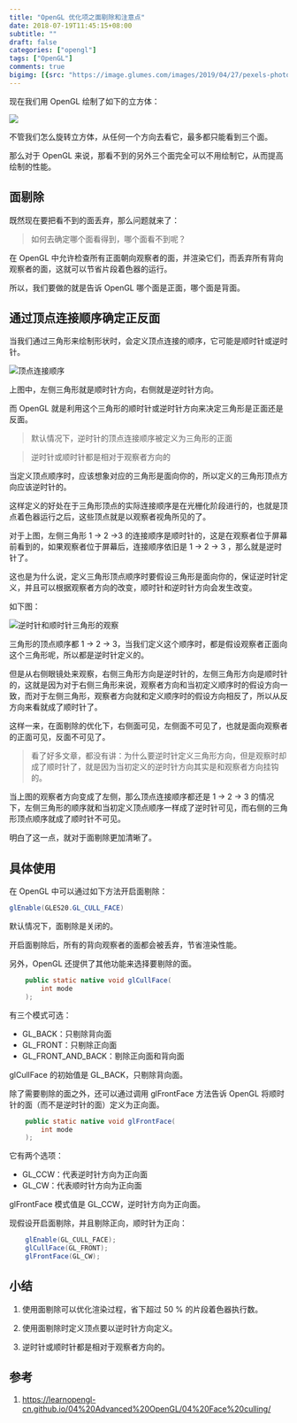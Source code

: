 ```yaml
---
title: "OpenGL 优化项之面剔除和注意点"
date: 2018-07-19T11:45:15+08:00
subtitle: ""
draft: false
categories: ["opengl"]
tags: ["OpenGL"]
comments: true
bigimg: [{src: "https://image.glumes.com/images/2019/04/27/pexels-photo-220182.jpg", desc: ""}]
---
```



现在我们用 OpenGL 绘制了如下的立方体：

![](https://res.cloudinary.com/glumes-com/image/upload/v1526832824/code/rotate_camera_with_cube.gif) 


不管我们怎么旋转立方体，从任何一个方向去看它，最多都只能看到三个面。

那么对于 OpenGL 来说，那看不到的另外三个面完全可以不用绘制它，从而提高绘制的性能。

<!--more-->

## 面剔除

既然现在要把看不到的面丢弃，那么问题就来了：

> 如何去确定哪个面看得到，哪个面看不到呢？

在 OpenGL 中允许检查所有正面朝向观察者的面，并渲染它们，而丢弃所有背向观察者的面，这就可以节省片段着色器的运行。

所以，我们要做的就是告诉 OpenGL 哪个面是正面，哪个面是背面。


## 通过顶点连接顺序确定正反面

当我们通过三角形来绘制形状时，会定义顶点连接的顺序，它可能是顺时针或逆时针。

![顶点连接顺序](https://image.glumes.com/images/2019/04/27/faceculling_windingorder.png)


上图中，左侧三角形就是顺时针方向，右侧就是逆时针方向。

而 OpenGL 就是利用这个三角形的顺时针或逆时针方向来决定三角形是正面还是反面。

> 默认情况下，逆时针的顶点连接顺序被定义为三角形的正面

> 逆时针或顺时针都是相对于观察者方向的


当定义顶点顺序时，应该想象对应的三角形是面向你的，所以定义的三角形顶点方向应该逆时针的。

这样定义的好处在于三角形顶点的实际连接顺序是在光栅化阶段进行的，也就是顶点着色器运行之后，这些顶点就是以观察者视角所见的了。

对于上图，左侧三角形 1 -> 2 ->3 的连接顺序是顺时针的，这是在观察者位于屏幕前看到的，如果观察者位于屏幕后，连接顺序依旧是 1 -> 2 -> 3 ，那么就是逆时针了。

这也是为什么说，定义三角形顶点顺序时要假设三角形是面向你的，保证逆时针定义，并且可以根据观察者方向的改变，顺时针和逆时针方向会发生改变。

如下图：

![逆时针和顺时针三角形的观察](https://image.glumes.com/images/2019/04/27/faceculling_frontback.png)

三角形的顶点顺序都 1 -> 2 -> 3，当我们定义这个顺序时，都是假设观察者正面向这个三角形呢，所以都是逆时针定义的。

但是从右侧眼镜处来观察，右侧三角形方向是逆时针的，左侧三角形方向是顺时针的，这就是因为对于右侧三角形来说，观察者方向和当初定义顺序时的假设方向一致，而对于左侧三角形，观察者方向就和定义顺序时的假设方向相反了，所以从反方向来看就成了顺时针了。

这样一来，在面剔除的优化下，右侧面可见，左侧面不可见了，也就是面向观察者的正面可见，反面不可见了。

> 看了好多文章，都没有讲：为什么要逆时针定义三角形方向，但是观察时却成了顺时针了，就是因为当初定义的逆时针方向其实是和观察者方向挂钩的。

当上图的观察者方向变成了左侧，那么顶点连接顺序都还是  1 -> 2 -> 3 的情况下，左侧三角形的顺序就和当初定义顶点顺序一样成了逆时针可见，而右侧的三角形顶点顺序就成了顺时针不可见。

明白了这一点，就对于面剔除更加清晰了。

## 具体使用

在 OpenGL 中可以通过如下方法开启面剔除：

```java
glEnable(GLES20.GL_CULL_FACE)
```
默认情况下，面剔除是关闭的。

开启面剔除后，所有的背向观察者的面都会被丢弃，节省渲染性能。

另外，OpenGL 还提供了其他功能来选择要剔除的面。

```java
    public static native void glCullFace(
        int mode
    );
```

有三个模式可选：

*	GL_BACK：只剔除背向面
*	GL_FRONT：只剔除正向面
*	GL_FRONT_AND_BACK：剔除正向面和背向面

glCullFace 的初始值是 GL_BACK，只剔除背向面。

除了需要剔除的面之外，还可以通过调用 glFrontFace 方法告诉 OpenGL 将顺时针的面（而不是逆时针的面）定义为正向面。

```java
    public static native void glFrontFace(
        int mode
    );
```

它有两个选项：

*	GL_CCW：代表逆时针方向为正向面
*	GL_CW：代表顺时针方向为正向面


glFrontFace 模式值是 GL_CCW，逆时针方向为正向面。

现假设开启面剔除，并且剔除正向，顺时针为正向：

```java
	glEnable(GL_CULL_FACE);
	glCullFace(GL_FRONT);
	glFrontFace(GL_CW);
```


## 小结

1. 使用面剔除可以优化渲染过程，省下超过 50 % 的片段着色器执行数。

2. 使用面剔除时定义顶点要以逆时针方向定义。

3. 逆时针或顺时针都是相对于观察者方向的。

## 参考


1. https://learnopengl-cn.github.io/04%20Advanced%20OpenGL/04%20Face%20culling/